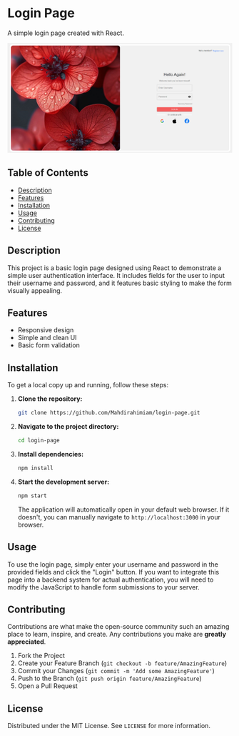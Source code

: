 # Login Page

A simple login page created with React.

![Login Page Screenshot](./screenshot.png)

## Table of Contents

- [Description](#description)
- [Features](#features)
- [Installation](#installation)
- [Usage](#usage)
- [Contributing](#contributing)
- [License](#license)

## Description

This project is a basic login page designed using React to demonstrate a simple user authentication interface. It includes fields for the user to input their username and password, and it features basic styling to make the form visually appealing.

## Features

- Responsive design
- Simple and clean UI
- Basic form validation

## Installation

To get a local copy up and running, follow these steps:

1. **Clone the repository:**

    ```bash
    git clone https://github.com/Mahdirahimiam/login-page.git
    ```

2. **Navigate to the project directory:**

    ```bash
    cd login-page
    ```

3. **Install dependencies:**

    ```bash
    npm install
    ```

4. **Start the development server:**

    ```bash
    npm start
    ```

    The application will automatically open in your default web browser. If it doesn't, you can manually navigate to `http://localhost:3000` in your browser.

## Usage

To use the login page, simply enter your username and password in the provided fields and click the "Login" button. If you want to integrate this page into a backend system for actual authentication, you will need to modify the JavaScript to handle form submissions to your server.

## Contributing

Contributions are what make the open-source community such an amazing place to learn, inspire, and create. Any contributions you make are **greatly appreciated**.

1. Fork the Project
2. Create your Feature Branch (`git checkout -b feature/AmazingFeature`)
3. Commit your Changes (`git commit -m 'Add some AmazingFeature'`)
4. Push to the Branch (`git push origin feature/AmazingFeature`)
5. Open a Pull Request

## License

Distributed under the MIT License. See `LICENSE` for more information.

